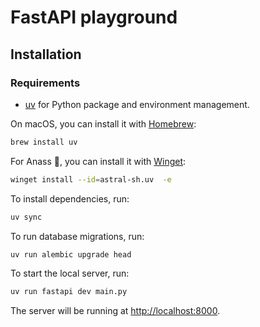 # FastAPI playground

## Installation

### Requirements

- [uv](https://docs.astral.sh/uv/) for Python package and environment management.

On macOS, you can install it with [Homebrew](https://brew.sh/):

```bash
brew install uv
```

For Anass 🍑, you can install it with [Winget](https://winstall.app/apps/astral-sh.uv):

```bash
winget install --id=astral-sh.uv  -e
```

To install dependencies, run:

```bash
uv sync
```

To run database migrations, run:

```bash
uv run alembic upgrade head
```

To start the local server, run:

```bash
uv run fastapi dev main.py
```

The server will be running at [http://localhost:8000](http://localhost:8000).
